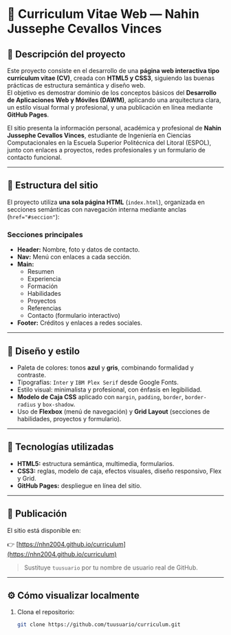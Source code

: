 
# 🧭 Curriculum Vitae Web — Nahin Jussephe Cevallos Vinces

## 📄 Descripción del proyecto
Este proyecto consiste en el desarrollo de una **página web interactiva tipo currículum vitae (CV)**, creada con **HTML5 y CSS3**, siguiendo las buenas prácticas de estructura semántica y diseño web.  
El objetivo es demostrar dominio de los conceptos básicos del **Desarrollo de Aplicaciones Web y Móviles (DAWM)**, aplicando una arquitectura clara, un estilo visual formal y profesional, y una publicación en línea mediante **GitHub Pages**.

El sitio presenta la información personal, académica y profesional de **Nahin Jussephe Cevallos Vinces**, estudiante de Ingeniería en Ciencias Computacionales en la Escuela Superior Politécnica del Litoral (ESPOL), junto con enlaces a proyectos, redes profesionales y un formulario de contacto funcional.

---

## 🧩 Estructura del sitio
El proyecto utiliza **una sola página HTML** (`index.html`), organizada en secciones semánticas con navegación interna mediante anclas (`href="#seccion"`):


### Secciones principales
- **Header:** Nombre, foto y datos de contacto.  
- **Nav:** Menú con enlaces a cada sección.  
- **Main:**  
  - Resumen  
  - Experiencia  
  - Formación  
  - Habilidades  
  - Proyectos  
  - Referencias  
  - Contacto (formulario interactivo)  
- **Footer:** Créditos y enlaces a redes sociales.

---

## 🎨 Diseño y estilo
- Paleta de colores: tonos **azul** y **gris**, combinando formalidad y contraste.  
- Tipografías: `Inter` y `IBM Plex Serif` desde Google Fonts.  
- Estilo visual: minimalista y profesional, con énfasis en legibilidad.  
- **Modelo de Caja CSS** aplicado con `margin`, `padding`, `border`, `border-radius` y `box-shadow`.  
- Uso de **Flexbox** (menú de navegación) y **Grid Layout** (secciones de habilidades, proyectos y formulario).

---

## 🧠 Tecnologías utilizadas
- **HTML5:** estructura semántica, multimedia, formularios.  
- **CSS3:** reglas, modelo de caja, efectos visuales, diseño responsivo, Flex y Grid.  
- **GitHub Pages:** despliegue en línea del sitio.

---

## 🚀 Publicación
El sitio está disponible en:

👉 [https://nhn2004.github.io/curriculum](https://nhn2004.github.io/curriculum)

> Sustituye `tuusuario` por tu nombre de usuario real de GitHub.

---

## ⚙️ Cómo visualizar localmente
1. Clona el repositorio:
   ```bash
   git clone https://github.com/tuusuario/curriculum.git

